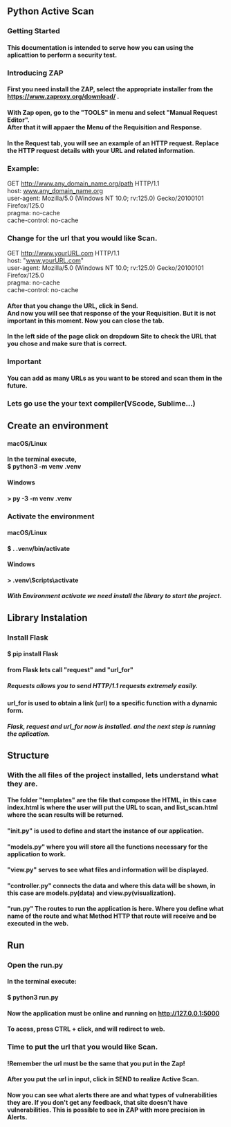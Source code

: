 ## Python Active Scan

### Getting Started

#### This documentation is intended to serve how you can using the aplicattion to perform a security test.

### Introducing ZAP

#### First you need install the ZAP, select the appropriate installer from the https://www.zaproxy.org/download/ .

#### With Zap open, go to the "TOOLS" in menu and select "Manual Request Editor".<br> After that it will appaer the Menu of the Requisition and Response.

#### In the Request tab, you will see an example of an HTTP request. Replace the HTTP request details with your URL and related information.

### Example:

GET http://www.any_domain_name.org/path HTTP/1.1 <br>
host: www.any_domain_name.org <br>
user-agent: Mozilla/5.0 (Windows NT 10.0; rv:125.0) Gecko/20100101 Firefox/125.0<br>
pragma: no-cache <br>
cache-control: no-cache

### Change for the url that you would like Scan.

GET http://www.yourURL.com HTTP/1.1 <br>
host: "www.yourURL.com" <br>
user-agent: Mozilla/5.0 (Windows NT 10.0; rv:125.0) Gecko/20100101 Firefox/125.0 <br>
pragma: no-cache <br>
cache-control: no-cache <br>

#### After that you change the URL, click in Send. <br> And now you will see that response of the your Requisition. But it is not important in this moment. Now you can close the tab.

#### In the left side of the page click on dropdown Site to check the URL that you chose and make sure that is correct.

### Important

#### You can add as many URLs as you want to be stored and scan them in the future.

### Lets go use the your text compiler(VScode, Sublime...)

## Create an environment

#### macOS/Linux

#### In the terminal execute,<br> $ python3 -m venv .venv

#### Windows

#### > py -3 -m venv .venv

### Activate the environment

#### macOS/Linux

#### $ . .venv/bin/activate

#### Windows

#### > .venv\Scripts\activate

##### With Environment activate we need install the library to start the project.

## Library Instalation

### Install Flask

#### $ pip install Flask

#### from Flask lets call "request" and "url_for"

##### Requests allows you to send HTTP/1.1 requests extremely easily.

#### url_for is used to obtain a link (url) to a specific function with a dynamic form.

##### Flask, request and url_for now is installed. and the next step is running the aplication.

## Structure

### With the all files of the project installed, lets understand what they are.

#### The folder "templates" are the file that compose the HTML, in this case index.html is where the user will put the URL to scan, and list_scan.html where the scan results will be returned.

#### "**init**.py" is used to define and start the instance of our application.

#### "models.py" where you will store all the functions necessary for the application to work.

#### "view.py" serves to see what files and information will be displayed.

#### "controller.py" connects the data and where this data will be shown, in this case are models.py(data) and view.py(visualization).

#### "run.py" The routes to run the application is here. Where you define what name of the route and what Method HTTP that route will receive and be executed in the web.

## Run

### Open the run.py

#### In the terminal execute:

#### $ python3 run.py

#### Now the application must be online and running on http://127.0.0.1:5000

#### To acess, press CTRL + click, and will redirect to web.

### Time to put the url that you would like Scan.

#### !Remember the url must be the same that you put in the Zap!

#### After you put the url in input, click in SEND to realize Active Scan.

#### Now you can see what alerts there are and what types of vulnerabilities they are. If you don't get any feedback, that site doesn't have vulnerabilities. This is possible to see in ZAP with more precision in Alerts.
